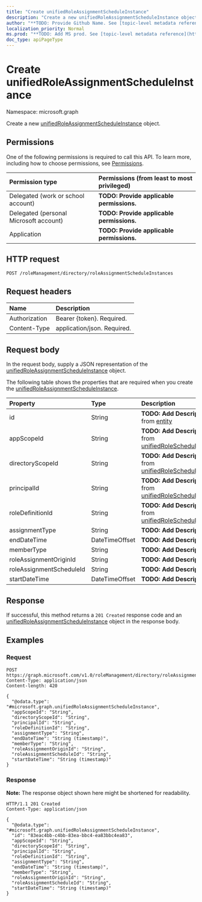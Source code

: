 ```yaml
---
title: "Create unifiedRoleAssignmentScheduleInstance"
description: "Create a new unifiedRoleAssignmentScheduleInstance object."
author: "**TODO: Provide Github Name. See [topic-level metadata reference](https://msgo.azurewebsites.net/add/document/guidelines/metadata.html#topic-level-metadata)**"
localization_priority: Normal
ms.prod: "**TODO: Add MS prod. See [topic-level metadata reference](https://msgo.azurewebsites.net/add/document/guidelines/metadata.html#topic-level-metadata)**"
doc_type: apiPageType
---
```


# Create unifiedRoleAssignmentScheduleInstance
Namespace: microsoft.graph



Create a new [unifiedRoleAssignmentScheduleInstance](../resources/unifiedroleassignmentscheduleinstance.md) object.

## Permissions
One of the following permissions is required to call this API. To learn more, including how to choose permissions, see [Permissions](/graph/permissions-reference).

|Permission type|Permissions (from least to most privileged)|
|:---|:---|
|Delegated (work or school account)|**TODO: Provide applicable permissions.**|
|Delegated (personal Microsoft account)|**TODO: Provide applicable permissions.**|
|Application|**TODO: Provide applicable permissions.**|

## HTTP request

<!-- {
  "blockType": "ignored"
}
-->
``` http
POST /roleManagement/directory/roleAssignmentScheduleInstances
```

## Request headers
|Name|Description|
|:---|:---|
|Authorization|Bearer {token}. Required.|
|Content-Type|application/json. Required.|

## Request body
In the request body, supply a JSON representation of the [unifiedRoleAssignmentScheduleInstance](../resources/unifiedroleassignmentscheduleinstance.md) object.

The following table shows the properties that are required when you create the [unifiedRoleAssignmentScheduleInstance](../resources/unifiedroleassignmentscheduleinstance.md).

|Property|Type|Description|
|:---|:---|:---|
|id|String|**TODO: Add Description** Inherited from [entity](../resources/entity.md)|
|appScopeId|String|**TODO: Add Description** Inherited from [unifiedRoleScheduleInstanceBase](../resources/unifiedrolescheduleinstancebase.md)|
|directoryScopeId|String|**TODO: Add Description** Inherited from [unifiedRoleScheduleInstanceBase](../resources/unifiedrolescheduleinstancebase.md)|
|principalId|String|**TODO: Add Description** Inherited from [unifiedRoleScheduleInstanceBase](../resources/unifiedrolescheduleinstancebase.md)|
|roleDefinitionId|String|**TODO: Add Description** Inherited from [unifiedRoleScheduleInstanceBase](../resources/unifiedrolescheduleinstancebase.md)|
|assignmentType|String|**TODO: Add Description**|
|endDateTime|DateTimeOffset|**TODO: Add Description**|
|memberType|String|**TODO: Add Description**|
|roleAssignmentOriginId|String|**TODO: Add Description**|
|roleAssignmentScheduleId|String|**TODO: Add Description**|
|startDateTime|DateTimeOffset|**TODO: Add Description**|



## Response

If successful, this method returns a `201 Created` response code and an [unifiedRoleAssignmentScheduleInstance](../resources/unifiedroleassignmentscheduleinstance.md) object in the response body.

## Examples

### Request
<!-- {
  "blockType": "request",
  "name": "create_unifiedroleassignmentscheduleinstance_from_"
}
-->
``` http
POST https://graph.microsoft.com/v1.0/roleManagement/directory/roleAssignmentScheduleInstances
Content-Type: application/json
Content-length: 420

{
  "@odata.type": "#microsoft.graph.unifiedRoleAssignmentScheduleInstance",
  "appScopeId": "String",
  "directoryScopeId": "String",
  "principalId": "String",
  "roleDefinitionId": "String",
  "assignmentType": "String",
  "endDateTime": "String (timestamp)",
  "memberType": "String",
  "roleAssignmentOriginId": "String",
  "roleAssignmentScheduleId": "String",
  "startDateTime": "String (timestamp)"
}
```


### Response
**Note:** The response object shown here might be shortened for readability.
<!-- {
  "blockType": "response",
  "truncated": true,
  "@odata.type": "microsoft.graph.unifiedRoleAssignmentScheduleInstance"
}
-->
``` http
HTTP/1.1 201 Created
Content-Type: application/json

{
  "@odata.type": "#microsoft.graph.unifiedRoleAssignmentScheduleInstance",
  "id": "83eac4bb-c4bb-83ea-bbc4-ea83bbc4ea83",
  "appScopeId": "String",
  "directoryScopeId": "String",
  "principalId": "String",
  "roleDefinitionId": "String",
  "assignmentType": "String",
  "endDateTime": "String (timestamp)",
  "memberType": "String",
  "roleAssignmentOriginId": "String",
  "roleAssignmentScheduleId": "String",
  "startDateTime": "String (timestamp)"
}
```


